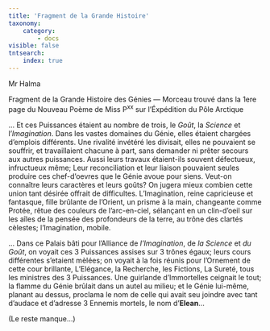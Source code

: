 ```yaml
---
title: 'Fragment de la Grande Histoire'
taxonomy:
    category:
        - docs
visible: false
tntsearch:
    index: true
---
```


<div class="author">Mr Halma</div>  

<span class="title">Fragment de la Grande Histoire des Génies — Morceau trouvé dans la 1ere page du Nouveau Poème de Miss P<sup>xx</sup> sur l’Éxpédition du Pôle Arctique</span> 
  
... Et ces Puissances étaient au nombre de trois, le *Goût*, la *Science* et l’*Imagination*. Dans les vastes domaines du Génie, elles étaient chargées d’emplois différents. Une rivalité invétéré les divisait, elles ne pouvaient se souffrir, et travaillaient chacune à part, sans demander ni prêter secours aux autres puissances. Aussi leurs travaux étaient-ils souvent défectueux, infructueux même; Leur reconciliation et leur liaison pouvaient seules produire ces chef-d’oevres que le Génie avoue pour siens. Veut-on connaître leurs caractères et leurs goûts? On jugera mieux combien cette union tant désirée offrait de difficultes. L’Imagination, reine capricieuse et fantasque, fille brûlante de l’Orient, un prisme à la main, changeante comme Protée, rêtue des couleurs de l’arc-en-ciel, sélançant en un clin-d’oeil sur les aîles de la pensée des profondeurs de la terre, au trône des clartés cèlestes; l’Imagination, mobile.  
  
... Dans ce Palais bâti pour l’Alliance de *l’Imagination*, de *la Science* et *du Goût*, on voyait ces 3 Puissances assises sur 3 trônes égaux; leurs cours différentes s’etaient mèlées; on voyait à la fois réunis pour l’Ornement de cette cour brillante, L’Elégance, la Recherche, les Fictions, La Sureté, tous les ministres des 3 Puissances. Une guirlande d’Immortelles ceignait le tout; la flamme du Génie brûlait dans un autel au milieu; et le Génie lui-même, planant au dessus, proclama le nom de celle qui avait seu joindre avec tant d’audace et d’adresse 3 Ennemis mortels, le nom d’**Elean**...  
  
(Le reste manque...)  